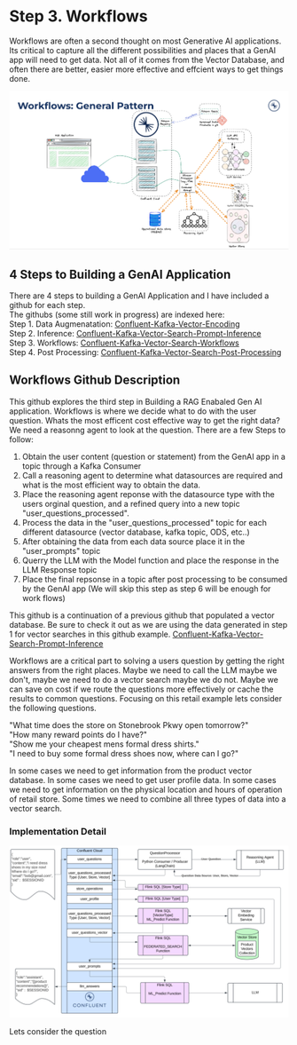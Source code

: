 # Step 3.  Workflows

Workflows are often a second thought on most Generative AI applications.  Its critical to capture all the different possibilities and places that a GenAI app will need to get data.  Not all of it comes from the Vector Database, and often there are better, easier more effective and effcient ways to get things done. 
   
![Workflows General Architecture](/files/img/workflowsGeneralPattern2.png)  

## 4 Steps to Building a GenAI Application
There are 4 steps to building a GenAI Application and I have included a github for each step.    
The githubs (some still work in progress) are indexed here:   
Step 1. Data Augmenatation: [Confluent-Kafka-Vector-Encoding](https://github.com/brittonlaroche/Confluent-Kafka-Vector-Encoding)   
Step 2. Inference: [Confluent-Kafka-Vector-Search-Prompt-Inference](https://github.com/brittonlaroche/Confluent-Kafka-Vector-Search-Prompt-Inference)   
Step 3. Workflows: [Confluent-Kafka-Vector-Search-Workflows](https://github.com/brittonlaroche/Confluent-Kafka-Vector-Search-Workflows)   
Step 4. Post Processing: [Confluent-Kafka-Vector-Search-Post-Processing](https://github.com/brittonlaroche/Confluent-Kafka-Vector-Search-Post-Processing)   
   
## Workflows Github Description
This github explores the third step in Building a RAG Enabaled Gen AI application.  Workflows is where we decide what to do with the user question. Whats the most efficent cost effective way to get the right data? We need a reasonng agent to look at the question.  There are a few Steps to follow:   

   1. Obtain the user content (question or statement) from the GenAI app in a topic through a Kafka Consumer  
   2. Call a reasoning agent to determine what datasources are required and what is the most efficient way to obtain the data.   
   3. Place the reasoning agent reponse with the datasource type with the users orginal question, and a refined query into a new topic "user_questions_processed".
   4. Process the data in the "user_questions_processed" topic for each different datasource (vector database, kafka topic, ODS, etc..)
   5. After obtaining the data from each data source place it in the "user_prompts" topic
   6. Querry the LLM with the Model function and place the response in the LLM Response topic
   7. Place the final repsonse in a topic after post processing to be consumed by the GenAI app (We will skip this step as step 6 will be enough for work flows)  

This github is a continuation of a previous github that populated a vector database.  Be sure to check it out as we are using the data generated in step 1 for vector searches in this github example. [Confluent-Kafka-Vector-Search-Prompt-Inference](https://github.com/brittonlaroche/Confluent-Kafka-Vector-Search-Prompt-Inference)   
   
Workflows are a critical part to solving a users question by getting the right answers from the right places.  Maybe we need to call the LLM maybe we don't, maybe we need to do a vector search maybe we do not.  Maybe we can save on cost if we route the questions more effectively or cache the results to common questions.  Focusing on this retail example lets consider the following questions.

"What time does the store on Stonebrook Pkwy open tomorrow?"   
"How many reward points do I have?"   
"Show me your cheapest mens formal dress shirts."   
"I need to buy some formal dress shoes now, where can I go?"   
   
In some cases we need to get information from the product vector database.  In some cases we need to get user profile data. In some cases we need to get information on the physical location and hours of operation of retail store.  Some times we need to combine all three types of data into a vector search.
   
### Implementation Detail
![Workflows Genreral Architecture](/files/img/workflowsImplementation.png)  

Lets consider the question 

